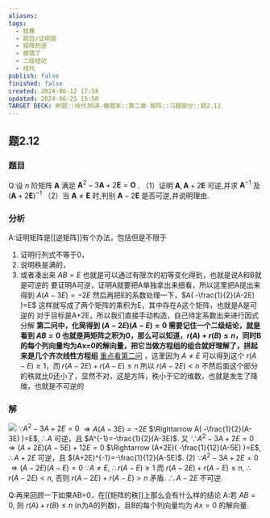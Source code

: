 ```yaml
---
aliases: 
tags:
  - 犹豫
  - 题目/证明题
  - 矩阵的逆
  - 做错了
  - 二级结论
  - 线代
publish: false
finished: false
created: 2024-06-12 17:58
updated: 2024-06-25 15:50
TARGET DECK: 刷题::线代30讲-做题本::第二章 矩阵::习题部分::题2.12
---
```

## 题2.12
### 题目
Q:设 $n$ 阶矩阵 $\mathbf{A}$ 满足 ${\mathbf{A}}^{2} - 3\mathbf{A} + 2\mathbf{E} = \mathbf{O}$ .
（1）证明 $\mathbf{A},\mathbf{A} + 2\mathbf{E}$ 可逆,并求 ${\mathbf{A}}^{-1}$ 及 ${( \mathbf{A} + 2\mathbf{E}) }^{-1}$
（2）当 $\mathbf{A} \neq  \mathbf{E}$ 时,判别 $\mathbf{A} - 2\mathbf{E}$ 是否可逆,并说明理由.
### 分析
A:证明矩阵是[[逆矩阵]]有个办法，包括但是不限于
1. 证明行列式不等于0，
2. 说明秩是满的，
3. 或者凑出来 $AB=E$ 也就是可以通过有限次的初等变化得到，也就是说A和B就是可逆的
要证明A可逆，证明A就要把A单独拿出来细看，所以这里把A提出来得到 $A(A-3E)=-2E$ 然后再把E的系数处理一下，$A( -\frac{1}{2}(A-2E) )=E$ 这样就写成了两个矩阵的乘积为E，其中存在A这个矩阵，也就是A是可逆的
对于目标是A+2E，所以我们直接手动构造，自己待定系数出来进行因式分解 
**第二问中，化简得到 $(A-2E)(A-E)=0$ 需要记住一个二级结论，就是看到 $AB=0$ 也就是两矩阵之积为0，那么可以知道，$r(A)+r(B)\leq n$，同时B的每个列向量均为Ax=0的解向量，把它当做方程组的组合就好理解了，拼起来是几个齐次线性方程组** 
[重点看第二问](https://www.bilibili.com/video/BV1pj421S7FF?p=27&t=8.683637#t=8.68) ，这里因为 $A\neq E$ 可以得到这个 $r(A-E)\geq 1$，而 $r(A-2E)+r(A-E)\leq n$ 所以 $r(A-2E)<n$ 不然后面这个部分的秩就比0还小了，显然不对，这是方阵，秩小于它的维数，也就是发生了降维，也就是不可逆的
### 解 
![](https://img.hwenyi.live/202406131021189.webp)
$\because A^2-3A+2E=0$
$\Rightarrow A(A-3E)=-2E$
$\Rightarrow A( -\frac{1}{2}(A-3E) )=E$, $\therefore A$ 可逆，且 $A^{-1}=-\frac{1}{2}(A-3E)$.
又 $\because A^2-3A+2E=0$ 
$\Rightarrow (A+2E)(A-5E)+12E=0$
$\Rightarrow (A+2E)( -\frac{1}{12}(A-5E) )=E$, $\therefore A+2E$ 可逆，且 $(A+2E)^{-1}=-\frac{1}{12}(A-5E)$.
(2) $\because A^2-3A+2E=0$
$\Rightarrow (A-2E)(A-E)=0$
$\because A\neq E$, $\therefore r(A-E)\geq 1$
而 $r(A-2E)+r(A-E)\leq n$, $\therefore r(A-2E)<n$, 否则 $r(A-2E)+r(A-E)>n$ 矛盾.
$\therefore A-2E$ 不可逆.

Q:再来回顾一下如果AB=0，在[[矩阵的秩]]上那么会有什么样的结论
A:若 $AB=0$, 则 $r(A)+r(B)\leq n$ (n为A的列数)，且B的每个列向量均为 $Ax=0$ 的解向量.


